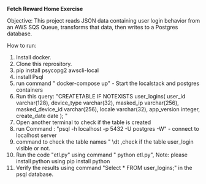 **Fetch Reward Home Exercise**

Objective: This project reads JSON data containing user login behavior from an AWS SQS Queue, transforms that data, then writes to a Postgres database.

How to run: 

1. Install docker.
2. Clone this reprository.
3. pip install psycopg2 awscli-local
4. install Psql
5. run command " docker-compose up" - Start the localstack and postgres containers
6. Run this query: "CREATETABLE IF NOTEXISTS user_logins(
   user_id varchar(128),
   device_type varchar(32),
   masked_ip varchar(256),
   masked_device_id varchar(256),
   locale varchar(32),
   app_version integer,
   create_date date
   ); "
7. Open another terminal to check if the table is created
8. run Command : "psql -h localhost -p 5432 -U postgres -W" - connect to localhost server
9. command to check the table names " \dt ,check if the table user_login visible or not.
10. Run the code "etl.py" using command " python etl.py", Note: please install python using pip install python
11. Verify the results using command "Select * FROM user_logins;" in the psql database.
